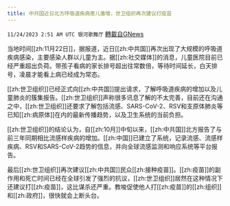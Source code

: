 ```yaml
---
title: 中共国近日北方呼吸道疾病患儿激增，世卫组织再次建议打疫苗
---
```

`11/24/2023 2:51 AM UTC 银河歌舞厅` [轉載自GNews](https://gnews.org/articles/2031431)

当地时间[[zh:11月22日]]，据报道，近日[[zh:中共国]]再次出现了大规模的呼吸道疾病感染，主要感染人群以儿童为主。据[[zh:社交媒体]]的消息，儿童医院目前已经严重超出负荷。带孩子看病的家长排号超出往常数倍，等待时间延长，白天排号，凌晨才能看上病已经成为常态。

[[zh:世卫组织]]已经正式向[[zh:中共国]]提出请求，了解呼吸道疾病的增加以及儿童肺炎的簇集报告。[[zh:世卫组织]]声称很多讯息了解的不太完善，目前还在沟通之中，[[zh:世卫组织]]还要求了解包括流感、SARS-CoV-2、RSV和支原体肺炎等已知[[zh:病原体]]在内的最新传播趋势，以及卫生系统的当前负担。

[[zh:世卫组织]]的结论认为，自[[zh:10月]]中旬以来，[[zh:中共国]]北方报告了与前三年同期相比流感样疾病的增加。[[zh:中国]]已建立了系统，记录流感、流感样疾病、RSV和SARS-CoV-2趋势的信息，并向全球流感监测和响应系统等平台报告。

最后[[zh:世卫组织]]再次建议[[zh:中共国]]民众[[zh:接种疫苗]]。[[zh:疫苗]]的副作用和死亡时间已经在全球引发了强烈的抗议，[[zh:世卫组织]]居然在这种情况下还建议打[[zh:疫苗]]，这比谋杀还严重。教唆促使他人打[[zh:疫苗]]的[[zh:组织]]和[[zh:政府]]，很快就会上断头台。
